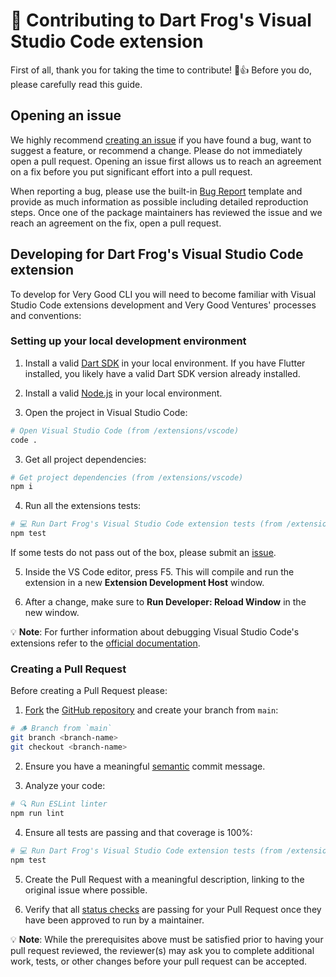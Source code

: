 # 🦄 Contributing to Dart Frog's Visual Studio Code extension

First of all, thank you for taking the time to contribute! 🎉👍 Before you do, please carefully read this guide.

## Opening an issue

We highly recommend [creating an issue][bug_report_link] if you have found a bug, want to suggest a feature, or recommend a change. Please do not immediately open a pull request. Opening an issue first allows us to reach an agreement on a fix before you put significant effort into a pull request.

When reporting a bug, please use the built-in [Bug Report][bug_report_link] template and provide as much information as possible including detailed reproduction steps. Once one of the package maintainers has reviewed the issue and we reach an agreement on the fix, open a pull request.

## Developing for Dart Frog's Visual Studio Code extension

To develop for Very Good CLI you will need to become familiar with Visual Studio Code extensions development and Very Good Ventures' processes and conventions:

### Setting up your local development environment

1. Install a valid [Dart SDK](https://dart.dev/get-dart) in your local environment. If you have Flutter installed, you likely have a valid Dart SDK version already installed.

2. Install a valid [Node.js](https://nodejs.org) in your local environment.

3. Open the project in Visual Studio Code:

```sh
# Open Visual Studio Code (from /extensions/vscode)
code .
```

3. Get all project dependencies:

```sh
# Get project dependencies (from /extensions/vscode)
npm i
```

4. Run all the extensions tests:

```sh
# 💻 Run Dart Frog's Visual Studio Code extension tests (from /extensions/vscode)
npm test
```

If some tests do not pass out of the box, please submit an [issue](https://github.com/VeryGoodOpenSource/dart_frog/issues/new/choose).

5. Inside the VS Code editor, press F5. This will compile and run the extension in a new **Extension Development Host** window.

6. After a change, make sure to **Run Developer: Reload Window** in the new window.

💡 **Note**: For further information about debugging Visual Studio Code's extensions refer to the [official documentation](https://code.visualstudio.com/api/get-started/your-first-extension).

### Creating a Pull Request

Before creating a Pull Request please:

1. [Fork](https://docs.github.com/en/get-started/quickstart/contributing-to-projects) the [GitHub repository](https://github.com/VeryGoodOpenSource/dart_frog) and create your branch from `main`:

```sh
# 🪵 Branch from `main`
git branch <branch-name>
git checkout <branch-name>
```

2. Ensure you have a meaningful [semantic][conventional_commits_link] commit message.

3. Analyze your code:

```sh
# 🔍 Run ESLint linter
npm run lint
```

4. Ensure all tests are passing and that coverage is 100%:

```sh
# 💻 Run Dart Frog's Visual Studio Code extension tests (from /extensions/vscode)
npm test
```

5. Create the Pull Request with a meaningful description, linking to the original issue where possible.

6. Verify that all [status checks](https://github.com/VeryGoodOpenSource/dart_frog/actions/) are passing for your Pull Request once they have been approved to run by a maintainer.

💡 **Note**: While the prerequisites above must be satisfied prior to having your pull request reviewed, the reviewer(s) may ask you to complete additional work, tests, or other changes before your pull request can be accepted.

[conventional_commits_link]: https://www.conventionalcommits.org/en/v1.0.0
[bug_report_link]: https://github.com/VeryGoodOpenSource/dart_frog/issues/new?assignees=&labels=bug&template=bug_report.md&title=fix%3A+
